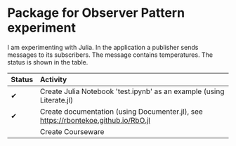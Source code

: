 # Package for Observer Pattern experiment

I am experimenting with Julia. In the application a publisher sends messages to its subscribers. The message contains temperatures. The status is shown in the table.

| Status   | Activity                                   |
| :---     | :---
| &#10004; | Create Julia Notebook 'test.ipynb' as an example (using Literate.jl) |
| &#10004; | Create documentation (using Documenter.jl), see https://rbontekoe.github.io/RbO.jl |
|          | Create Courseware |
